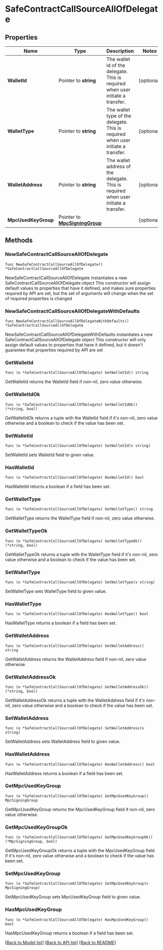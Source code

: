 # SafeContractCallSourceAllOfDelegate

## Properties

Name | Type | Description | Notes
------------ | ------------- | ------------- | -------------
**WalletId** | Pointer to **string** | The wallet id of the delegate. This is required when user initiate a transfer. | [optional] 
**WalletType** | Pointer to **string** | The wallet type of the delegate. This is required when user initiate a transfer. | [optional] 
**WalletAddress** | Pointer to **string** | The wallet address of the delegate. This is required when user initiate a transfer. | [optional] 
**MpcUsedKeyGroup** | Pointer to [**MpcSigningGroup**](MpcSigningGroup.md) |  | [optional] 

## Methods

### NewSafeContractCallSourceAllOfDelegate

`func NewSafeContractCallSourceAllOfDelegate() *SafeContractCallSourceAllOfDelegate`

NewSafeContractCallSourceAllOfDelegate instantiates a new SafeContractCallSourceAllOfDelegate object
This constructor will assign default values to properties that have it defined,
and makes sure properties required by API are set, but the set of arguments
will change when the set of required properties is changed

### NewSafeContractCallSourceAllOfDelegateWithDefaults

`func NewSafeContractCallSourceAllOfDelegateWithDefaults() *SafeContractCallSourceAllOfDelegate`

NewSafeContractCallSourceAllOfDelegateWithDefaults instantiates a new SafeContractCallSourceAllOfDelegate object
This constructor will only assign default values to properties that have it defined,
but it doesn't guarantee that properties required by API are set

### GetWalletId

`func (o *SafeContractCallSourceAllOfDelegate) GetWalletId() string`

GetWalletId returns the WalletId field if non-nil, zero value otherwise.

### GetWalletIdOk

`func (o *SafeContractCallSourceAllOfDelegate) GetWalletIdOk() (*string, bool)`

GetWalletIdOk returns a tuple with the WalletId field if it's non-nil, zero value otherwise
and a boolean to check if the value has been set.

### SetWalletId

`func (o *SafeContractCallSourceAllOfDelegate) SetWalletId(v string)`

SetWalletId sets WalletId field to given value.

### HasWalletId

`func (o *SafeContractCallSourceAllOfDelegate) HasWalletId() bool`

HasWalletId returns a boolean if a field has been set.

### GetWalletType

`func (o *SafeContractCallSourceAllOfDelegate) GetWalletType() string`

GetWalletType returns the WalletType field if non-nil, zero value otherwise.

### GetWalletTypeOk

`func (o *SafeContractCallSourceAllOfDelegate) GetWalletTypeOk() (*string, bool)`

GetWalletTypeOk returns a tuple with the WalletType field if it's non-nil, zero value otherwise
and a boolean to check if the value has been set.

### SetWalletType

`func (o *SafeContractCallSourceAllOfDelegate) SetWalletType(v string)`

SetWalletType sets WalletType field to given value.

### HasWalletType

`func (o *SafeContractCallSourceAllOfDelegate) HasWalletType() bool`

HasWalletType returns a boolean if a field has been set.

### GetWalletAddress

`func (o *SafeContractCallSourceAllOfDelegate) GetWalletAddress() string`

GetWalletAddress returns the WalletAddress field if non-nil, zero value otherwise.

### GetWalletAddressOk

`func (o *SafeContractCallSourceAllOfDelegate) GetWalletAddressOk() (*string, bool)`

GetWalletAddressOk returns a tuple with the WalletAddress field if it's non-nil, zero value otherwise
and a boolean to check if the value has been set.

### SetWalletAddress

`func (o *SafeContractCallSourceAllOfDelegate) SetWalletAddress(v string)`

SetWalletAddress sets WalletAddress field to given value.

### HasWalletAddress

`func (o *SafeContractCallSourceAllOfDelegate) HasWalletAddress() bool`

HasWalletAddress returns a boolean if a field has been set.

### GetMpcUsedKeyGroup

`func (o *SafeContractCallSourceAllOfDelegate) GetMpcUsedKeyGroup() MpcSigningGroup`

GetMpcUsedKeyGroup returns the MpcUsedKeyGroup field if non-nil, zero value otherwise.

### GetMpcUsedKeyGroupOk

`func (o *SafeContractCallSourceAllOfDelegate) GetMpcUsedKeyGroupOk() (*MpcSigningGroup, bool)`

GetMpcUsedKeyGroupOk returns a tuple with the MpcUsedKeyGroup field if it's non-nil, zero value otherwise
and a boolean to check if the value has been set.

### SetMpcUsedKeyGroup

`func (o *SafeContractCallSourceAllOfDelegate) SetMpcUsedKeyGroup(v MpcSigningGroup)`

SetMpcUsedKeyGroup sets MpcUsedKeyGroup field to given value.

### HasMpcUsedKeyGroup

`func (o *SafeContractCallSourceAllOfDelegate) HasMpcUsedKeyGroup() bool`

HasMpcUsedKeyGroup returns a boolean if a field has been set.


[[Back to Model list]](../README.md#documentation-for-models) [[Back to API list]](../README.md#documentation-for-api-endpoints) [[Back to README]](../README.md)


